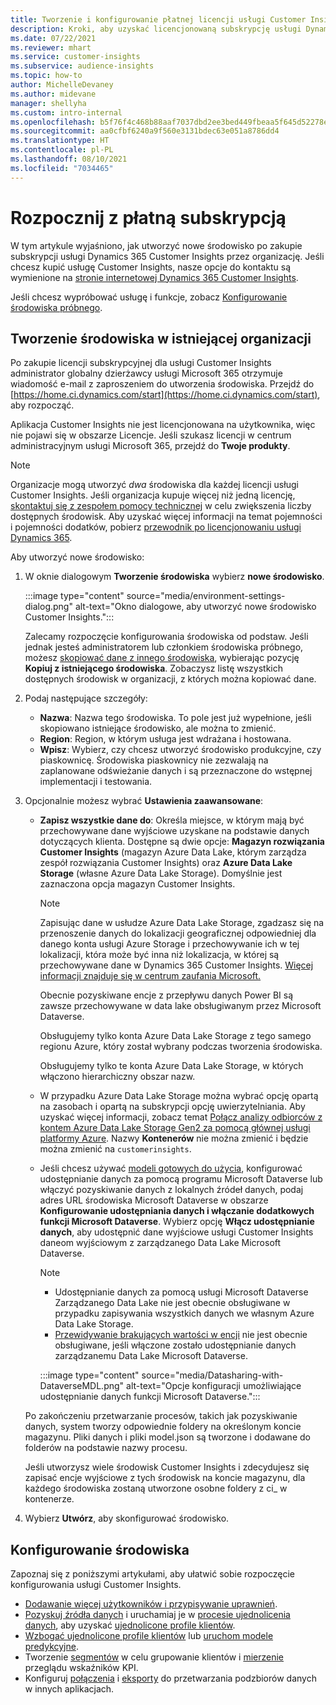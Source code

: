 ```yaml
---
title: Tworzenie i konfigurowanie płatnej licencji usługi Customer Insights
description: Kroki, aby uzyskać licencjonowaną subskrypcję usługi Dynamics 365 Customer Insights i ją skonfigurować.
ms.date: 07/22/2021
ms.reviewer: mhart
ms.service: customer-insights
ms.subservice: audience-insights
ms.topic: how-to
author: MichelleDevaney
ms.author: midevane
manager: shellyha
ms.custom: intro-internal
ms.openlocfilehash: b5f76f4c468b88aaf7037dbd2ee3bed449fbeaa5f645d52278eee05b36b4e328
ms.sourcegitcommit: aa0cfbf6240a9f560e3131bdec63e051a8786dd4
ms.translationtype: HT
ms.contentlocale: pl-PL
ms.lasthandoff: 08/10/2021
ms.locfileid: "7034465"
---
```

# <a name="get-started-with-a-paid-subscription"></a>Rozpocznij z płatną subskrypcją

W tym artykule wyjaśniono, jak utworzyć nowe środowisko po zakupie subskrypcji usługi Dynamics 365 Customer Insights przez organizację. Jeśli chcesz kupić usługę Customer Insights, nasze opcje do kontaktu są wymienione na [stronie internetowej Dynamics 365 Customer Insights](https://dynamics.microsoft.com/ai/customer-insights/). 

Jeśli chcesz wypróbować usługę i funkcje, zobacz [Konfigurowanie środowiska próbnego](get-started-trial.md).

## <a name="create-an-environment-in-an-existing-organization"></a>Tworzenie środowiska w istniejącej organizacji

Po zakupie licencji subskrypcyjnej dla usługi Customer Insights administrator globalny dzierżawcy usługi Microsoft 365 otrzymuje wiadomość e-mail z zaproszeniem do utworzenia środowiska. Przejdź do [https://home.ci.dynamics.com/start](https://home.ci.dynamics.com/start), aby rozpocząć. 

Aplikacja Customer Insights nie jest licencjonowana na użytkownika, więc nie pojawi się w obszarze Licencje. Jeśli szukasz licencji w centrum administracyjnym usługi Microsoft 365, przejdź do **Twoje produkty**. 

> [!NOTE]
> Organizacje mogą utworzyć *dwa* środowiska dla każdej licencji usługi Customer Insights. Jeśli organizacja kupuje więcej niż jedną licencję, [skontaktuj się z zespołem pomocy technicznej](https://go.microsoft.com/fwlink/?linkid=2079641) w celu zwiększenia liczby dostępnych środowisk. Aby uzyskać więcej informacji na temat pojemności i pojemności dodatków, pobierz [przewodnik po licencjonowaniu usługi Dynamics 365](https://go.microsoft.com/fwlink/?LinkId=866544).

Aby utworzyć nowe środowisko:

1. W oknie dialogowym **Tworzenie środowiska** wybierz **nowe środowisko**.

   :::image type="content" source="media/environment-settings-dialog.png" alt-text="Okno dialogowe, aby utworzyć nowe środowisko Customer Insights.":::

   Zalecamy rozpoczęcie konfigurowania środowiska od podstaw. Jeśli jednak jesteś administratorem lub członkiem środowiska próbnego, możesz [skopiować dane z innego środowiska](manage-environments.md#copy-the-environment-configuration), wybierając pozycję **Kopiuj z istniejącego środowiska**. Zobaczysz listę wszystkich dostępnych środowisk w organizacji, z których można kopiować dane.

1. Podaj następujące szczegóły:
   - **Nazwa**: Nazwa tego środowiska. To pole jest już wypełnione, jeśli skopiowano istniejące środowisko, ale można to zmienić.
   - **Region**: Region, w którym usługa jest wdrażana i hostowana.
   - **Wpisz**: Wybierz, czy chcesz utworzyć środowisko produkcyjne, czy piaskownicę. Środowiska piaskownicy nie zezwalają na zaplanowane odświeżanie danych i są przeznaczone do wstępnej implementacji i testowania.
   
1. Opcjonalnie możesz wybrać **Ustawienia zaawansowane**:

   - **Zapisz wszystkie dane do**: Określa miejsce, w którym mają być przechowywane dane wyjściowe uzyskane na podstawie danych dotyczących klienta. Dostępne są dwie opcje: **Magazyn rozwiązania Customer Insights** (magazyn Azure Data Lake, którym zarządza zespół rozwiązania Customer Insights) oraz **Azure Data Lake Storage** (własne Azure Data Lake Storage). Domyślnie jest zaznaczona opcja magazyn Customer Insights.

     > [!NOTE]
     > Zapisując dane w usłudze Azure Data Lake Storage, zgadzasz się na przenoszenie danych do lokalizacji geograficznej odpowiedniej dla danego konta usługi Azure Storage i przechowywanie ich w tej lokalizacji, która może być inna niż lokalizacja, w której są przechowywane dane w Dynamics 365 Customer Insights. [Więcej informacji znajduje się w centrum zaufania Microsoft.](https://www.microsoft.com/trust-center)
     >
     > Obecnie pozyskiwane encje z przepływu danych Power BI są zawsze przechowywane w data lake obsługiwanym przez Microsoft Dataverse. 
     > 
     > Obsługujemy tylko konta Azure Data Lake Storage z tego samego regionu Azure, który został wybrany podczas tworzenia środowiska. 
     > 
     > Obsługujemy tylko te konta Azure Data Lake Storage, w których włączono hierarchiczny obszar nazw.


   - W przypadku Azure Data Lake Storage można wybrać opcję opartą na zasobach i opartą na subskrypcji opcję uwierzytelniania. Aby uzyskać więcej informacji, zobacz temat [Połącz analizy odbiorców z kontem Azure Data Lake Storage Gen2 za pomocą głównej usługi platformy Azure](connect-service-principal.md). Nazwy **Kontenerów** nie można zmienić i będzie można zmienić na `customerinsights`.
   
   - Jeśli chcesz używać [modeli gotowych do użycia](predictions-overview.md#out-of-box-models), konfigurować udostępnianie danych za pomocą programu Microsoft Dataverse lub włączyć pozyskiwanie danych z lokalnych źródeł danych, podaj adres URL środowiska Microsoft Dataverse w obszarze **Konfigurowanie udostępniania danych i włączanie dodatkowych funkcji Microsoft Dataverse**. Wybierz opcję **Włącz udostępnianie danych**, aby udostępnić dane wyjściowe usługi Customer Insights daneom wyjściowym z zarządzanego Data Lake Microsoft Dataverse.

     > [!NOTE]
     > - Udostępnianie danych za pomocą usługi Microsoft Dataverse Zarządzanego Data Lake nie jest obecnie obsługiwane w przypadku zapisywania wszystkich danych we własnym Azure Data Lake Storage.
     > - [Przewidywanie brakujących wartości w encji](predictions.md) nie jest obecnie obsługiwane, jeśli włączone zostało udostępnianie danych zarządzanemu Data Lake Microsoft Dataverse.

     :::image type="content" source="media/Datasharing-with-DataverseMDL.png" alt-text="Opcje konfiguracji umożliwiające udostępnianie danych funkcji Microsoft Dataverse.":::

   Po zakończeniu przetwarzanie procesów, takich jak pozyskiwanie danych, system tworzy odpowiednie foldery na określonym koncie magazynu. Pliki danych i pliki model.json są tworzone i dodawane do folderów na podstawie nazwy procesu.

   Jeśli utworzysz wiele środowisk Customer Insights i zdecydujesz się zapisać encje wyjściowe z tych środowisk na koncie magazynu, dla każdego środowiska zostaną utworzone osobne foldery z ci_<environmentid> w kontenerze.

1. Wybierz **Utwórz**, aby skonfigurować środowisko. 

## <a name="configure-an-environment"></a>Konfigurowanie środowiska

Zapoznaj się z poniższymi artykułami, aby ułatwić sobie rozpoczęcie konfigurowania usługi Customer Insights. 

- [Dodawanie więcej użytkowników i przypisywanie uprawnień](permissions.md).
- [Pozyskuj źródła danych](data-sources.md) i uruchamiaj je w [procesie ujednolicenia danych](data-unification.md), aby uzyskać [ujednolicone profile klientów](customer-profiles.md).
- [Wzbogać ujednolicone profile klientów](enrichment-hub.md) lub [uruchom modele predykcyjne](predictions-overview.md).
- Tworzenie [segmentów](segments.md) w celu grupowanie klientów i [mierzenie](measures.md) przeglądu wskaźników KPI.
- Konfiguruj [połączenia](connections.md) i [eksporty](export-destinations.md) do przetwarzania podzbiorów danych w innych aplikacjach.

